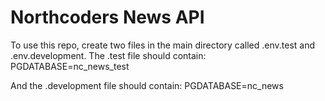 # Northcoders News API

To use this repo, create two files in the main directory called .env.test and .env.development. The .test file should contain:
PGDATABASE=nc_news_test

And the .development file should contain:
PGDATABASE=nc_news